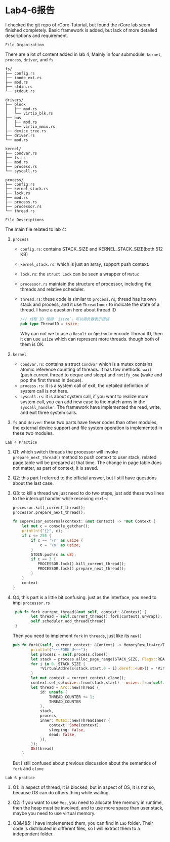 # Lab4-6报告

I checked the git repo of rCore-Tutorial, but found the rCore lab seem finished completely. Basic framework is added, but lack of more detailed descriptions and requirement. 

`File Organization`

There are a lot of content added in lab 4, Mainly in four submodule: `kernel`, `process`, `driver`, and `fs`

```shell
fs/
├── config.rs
├── inode_ext.rs
├── mod.rs
├── stdin.rs
└── stdout.rs
```

```
drivers/
├── block
│   ├── mod.rs
│   └── virtio_blk.rs
├── bus
│   ├── mod.rs
│   └── virtio_mmio.rs
├── device_tree.rs
├── driver.rs
└── mod.rs
```

```
kernel/
├── condvar.rs
├── fs.rs
├── mod.rs
├── process.rs
└── syscall.rs
```

```
process/
├── config.rs
├── kernel_stack.rs
├── lock.rs
├── mod.rs
├── process.rs
├── processor.rs
└── thread.rs
```

`File Descriptions`

The main file related to lab 4:

1. `process`

	- `config.rs`: contains STACK_SIZE and KERNEL_STACK_SIZE(both 512 KB)
	
	- `kernel_stack.rs`: which is just an array, support push context.
	
	- `lock.rs`: the `struct Lock` can be seen a wrapper of `Mutux`
	
	- `processor.rs` maintain the structure of processor, including the threads and relative scheduler.
	
	- `thread.rs`: these code is similar to `process.rs`, thread has its own stack and process, and it use `ThreadInner` to indicate the state of  a thread. I have a question here about thread ID
	
	  ```rust
	  /// 线程 ID 使用 `isize`，可以用负数表示错误
	  pub type ThreadID = isize;
	  ```
	
	  Why can not we to use a `Result` or `Option` to encode Thread ID, then it can use `usize` which can represent more threads. though both of them is OK.   
	
2. `kernel`

   - `condvar.rs`: contains a struct `Condvar` which is a mutex contains atomic reference counting of threads. It has tow methods: `wait` (push current thread to deque and sleep) and `notify_one` (wake and pop the first thread in deque).
   - `process.rs`: it is a system call of exit, the detailed definition of system call is not here.
   - `syscall.rs`: it is about system call, if you want to realize more system call, you can add new case to the match arms in the `syscall_handler`. The framework have implemented the read, write, and exit three system calls. 

3. `fs` and `driver`: these two parts have fewer codes than other modules, the external device support and file system operation is implemented in these two modules.

`Lab 4 Practice`

1. Q1: which switch threads the processor will invoke `prepare_next_thread()` method to push context to user stack, related page table will be prepared at that time. The change in page table does not matter, as part of context, it is saved.

2. Q2: this part I referred to the official answer, but I still have questions about the last case.

3. Q3: to kill a thread we just need to do two steps, just add these two lines to the interrupt handler while receiving `ctrl+c`

   ```rust
   processor.kill_current_thread();
   processor.prepare_next_thread();
   ```

   ```rust
   fn supervisor_external(context: &mut Context) -> *mut Context {
       let mut c = console_getchar();
       println!("{}", c);
       if c <= 255 {
           if c == '\r' as usize {
               c = '\n' as usize;
           }
           STDIN.push(c as u8);
           if c == 3 {
              PROCESSOR.lock().kill_current_thread();
              PROCESSOR.lock().prepare_next_thread();
           }
       }
       context
   }
   ```

4. Q4, this part is a little bit confusing. just as the interface, you need to impl `processor.rs`

   ```rust
    pub fn fork_current_thread(&mut self, context: &Context) {
           let thread = self.current_thread().fork(context).unwrap();
           self.scheduler.add_thread(thread)
    }
   ```

   Then you need to implement `fork` in `threads`, just like its `new()`

   ```rust
   pub fn fork(&self, current_context: &Context) -> MemoryResult<Arc<Thread>> {
           println!("~~~FORK U~~~");
           let process = self.process.clone();
           let stack = process.alloc_page_range(STACK_SIZE, Flags::READABLE | Flags::WRITABLE)?;
           for i in 0..STACK_SIZE {
               *VirtualAddress(stack.start.0 + i).deref::<u8>() = *VirtualAddress(self.stack.start.0 + i).deref::<u8>()
           }
           let mut context = current_context.clone();
           context.set_sp(usize::from(stack.start) - usize::from(self.stack.start) + current_context.sp());
           let thread = Arc::new(Thread {
               id: unsafe {
                   THREAD_COUNTER += 1;
                   THREAD_COUNTER
               },
               stack,
               process,
               inner: Mutex::new(ThreadInner {
                   context: Some(context),
                   sleeping: false,
                   dead: false,
               }),
           });
           Ok(thread)
       }
   ```

   But I still confused about previous discussion about the semantics of `fork` and  `clone`

   

`Lab 6 pratice`

1. Q1: in aspect of thread, it is blocked, but in aspect of OS, it is not so, because OS can do others thing while waiting.

2. Q2: if you want to use `Vec`, you need to allocate free memory in runtime, then the heap must be involved, and to use more space than user stack, maybe you need to use virtual memory.  

3. Q3&4&5: I have implemented them,  you can find in `Lab` folder. Their code is distributed in different files, so I will extract them to a independent folder.